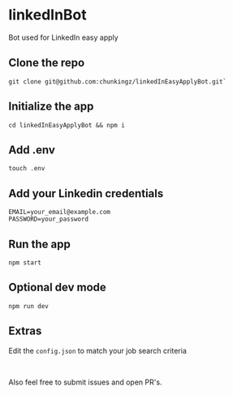# linkedInBot

Bot used for LinkedIn easy apply

## Clone the repo
```shell
git clone git@github.com:chunkingz/linkedInEasyApplyBot.git`
```

## Initialize the app
```shell
cd linkedInEasyApplyBot && npm i
```

## Add .env
```shell
touch .env
```

## Add your Linkedin credentials
```shell
EMAIL=your_email@example.com
PASSWORD=your_password
```

## Run the app
```shell
npm start
```

## Optional dev mode
```shell
npm run dev
```

## Extras
Edit the `config.json` to match your job search criteria

<br>

Also feel free to submit issues and open PR's.
